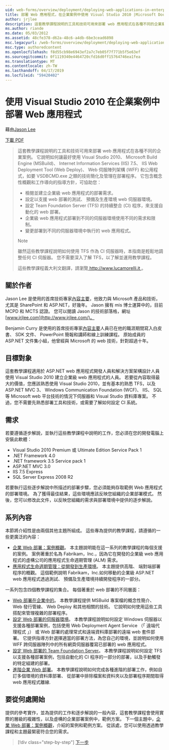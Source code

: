 ```yaml
---
uid: web-forms/overview/deployment/deploying-web-applications-in-enterprise-scenarios/deploying-web-applications-in-enterprise-scenarios
title: 部署 Web 應用程式，在企業案例中使用 Visual Studio 2010 |Microsoft Docs
author: jrjlee
description: 這套教學課程說明的工具和技術可用來部署 web 應用程式在各種不同的企業案例。 它說明如何充分利用...
ms.author: riande
ms.date: 05/03/2012
ms.assetid: 48cfe378-d62a-48c6-a4db-6be3cead6898
msc.legacyurl: /web-forms/overview/deployment/deploying-web-applications-in-enterprise-scenarios/deploying-web-applications-in-enterprise-scenarios
msc.type: authoredcontent
ms.openlocfilehash: f8d55cb98e6943ef2a7c7eb05f7f771b5f5e63ef
ms.sourcegitcommit: 0f1119340e4464720cfd16d0ff15764746ea1fea
ms.translationtype: MT
ms.contentlocale: zh-TW
ms.lasthandoff: 04/17/2019
ms.locfileid: "59420402"
---
```

# <a name="deploying-web-applications-in-enterprise-scenarios-using-visual-studio-2010"></a>使用 Visual Studio 2010 在企業案例中部署 Web 應用程式

藉由[Jason Lee](https://github.com/jrjlee)

[下載 PDF](https://msdnshared.blob.core.windows.net/media/MSDNBlogsFS/prod.evol.blogs.msdn.com/CommunityServer.Blogs.Components.WeblogFiles/00/00/00/63/56/8130.DeployingWebAppsInEnterpriseScenarios.pdf)

> 這套教學課程說明的工具和技術可用來部署 web 應用程式在各種不同的企業案例。 它說明如何讓最好使用 Visual Studio 2010、 Microsoft Build Engine (MSBuild)、 Internet Information Services (IIS) 7.5、 IIS Web Deployment Tool (Web Deploy)、 Web 伺服陣列架構 (WFF) 和公用程式，如要 VSDBCMD.exe 之類的技術簡化及管理在部署程序。 它包含概念性概觀和工作導向的指導方針，可協助您：
> 
> - 檢閱並建立企業級 web 應用程式的部署需求。
> - 設定以支援 web 部署的測試、 預備及生產環境 web 伺服器環境。
> - 設定 Team Foundation Server (TFS) 的持續整合 (CI) 程序，來支援自動化的 web 部署。
> - 企業級 web 應用程式部署到不同的伺服器環境使用不同的需求和限制。
> - 變更部署到不同的伺服器環境中執行的 web 應用程式。
> 
> > [!NOTE]
> > 雖然這些教學課程說明如何使用 TFS 作為 CI 伺服器時，本指南是輕鬆地調整任何 CI 伺服器。 您不需要深入了解 TFS，以了解並運用教學課程。
> 
> 
> 這些教學課程義大利文翻譯，請瀏覽[ http://www.lucamorelli.it ](http://www.lucamorelli.it)。


## <a name="about-the-authors"></a>關於作者

Jason Lee 是使用的首席技術專家[內容主要](http://www.contentmaster.com/)，他致力與 Microsoft 產品和技術，尤其是 SharePoint 和 ASP.NET，好幾年。 Jason 擁有 mis 博士運算中的，目前 MCPD 和 MCTS 認證。 您可以閱讀 Jason 的技術部落格，網址[www.jrjlee.com](http://www.jrjlee.com/)。

Benjamin Curry 是使用的首席技術專家[內容主要](http://www.contentmaster.com/)人員已在他的職涯期間寫入白皮書、 SDK 文件、 PowerPoint 簡報和講師和線上訓練課程。 原始成員的 ASP.NET 文件集小組，他曾經與 Microsoft 的 web 技術，針對超過十年。

## <a name="target-audience"></a>目標對象

這套教學課程適用於 ASP.NET web 應用程式開發人員和解決方案架構設計人員使用 Visual Studio 2010 建立企業級 web 應用程式的人員。 若要從內容取得最大的價值，您應該熟悉使用 Visual Studio 2010，並有基本的熟悉 TFS，以及 ASP.NET MVC 3、 Windows Communication Foundation (WCF)、 IIS、 SQL 等 Microsoft web 平台技術的情況下伺服器和 Visual Studio 資料庫專案。 不過，您不需要先熟悉部署工具和技術，或需要了解如何設定 CI 系統。

## <a name="requirements"></a>需求

若要遵循逐步解說，並執行這些教學課程中說明的工作，您必須在您的開發電腦上安裝此軟體：

- Visual Studio 2010 Premium 或 Ultimate Edition Service Pack 1
- .NET Framework 4.0
- .NET framework 3.5 Service pack 1
- ASP.NET MVC 3.0
- IIS 7.5 Express
- SQL Server Express 2008 R2

若要執行這些逐步解說中所描述的部署步驟，您必須能夠存取範例 Web 應用程式的部署環境。 為了獲得最佳結果，這些環境應該反映您組織的企業部署模式。 然後，您可以修改此文件，以反映您組織的需求與部署環境中提供的逐步解說。

## <a name="series-contents"></a>系列內容

本節將介紹性是由兩個其他主題所組成。 這些專為提供的教學課程，請遵循的一些更廣泛的內容：

- [企業 Web 部署：案例概觀](enterprise-web-deployment-scenario-overview.md)。 本主題說明能在這一系列的教學課程的每個支援的案例。 案例著重於名為 Fabrikam，Inc.，因為它在開發的企業級 web 應用程式的虛構公司的應用程式生命週期管理 (ALM) 需求。
- [應用程式生命週期管理：從開發到生產環境](application-lifecycle-management-from-development-to-production.md)。 本主題提供高階、 端對端部署程序的概觀。 這個範例說明 Fabrikam，Inc.如何移動的企業級 ASP.NET web 應用程式透過測試、 預備及生產環境持續開發程序的一部分。

一系列包含四個教學課程的集合。 每個著重於 web 部署的不同層面：

- [Web 部署在企業中的](../web-deployment-in-the-enterprise/web-deployment-in-the-enterprise.md)。 本教學課程提供 MSBuild 專案檔的概念性簡介、 Web 發行管線、 Web Deploy 和其他相關的技術。 它說明如何使用這些工具搭配來管理複雜的部署程序。
- [設定 Web 部署的伺服器環境](../configuring-server-environments-for-web-deployment/configuring-server-environments-for-web-deployment.md)。 本教學課程說明如何設定 Windows 伺服器以支援各種部署案例，包括使用 Web Deployment Agent Service （「 遠端代理程式 」） 或 Web 部署的處理常式和遠端資料庫部署的遠端 web 套件部署。 它提供指導方針選擇適當的部署方法，為您自己的環境，並說明如何使用 WFF 跨伺服器陣列中的所有網頁伺服器覆寫已部署的 web 應用程式。
- [設定 Web 部署的 Team Foundation Server](../configuring-team-foundation-server-for-web-deployment/configuring-team-foundation-server-for-web-deployment.md)。 本教學課程說明如何設定 TFS 以支援各種部署案例，包括自動化的 CI 程序的一部分的部署，以及手動觸發的特定組建的部署。
- [進階企業 Web 部署](../advanced-enterprise-web-deployment/advanced-enterprise-web-deployment.md)。 本教學課程說明如何完成各種進階的部署工作，例如自訂多個環境的資料庫部署、 從部署中排除檔案和資料夾以及部署程序期間取得 web 應用程式離線.

## <a name="where-to-start"></a>要從何處開始

提供的參考實作，並為提供的工作和逐步解說的一般內容，這套教學課程會使用實際的層級的複雜性，以及虛構的企業部署案例中，範例方案。 下一個主題中，[企業 Web 部署：案例概觀](enterprise-web-deployment-scenario-overview.md)，介紹的案例和範例方案。 從該處，您可以使用透過教學課程和主題最緊密符合您的需求。

> [!div class="step-by-step"]
> [下一步](enterprise-web-deployment-scenario-overview.md)
